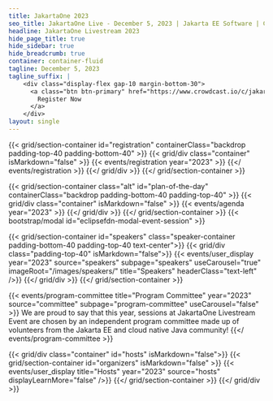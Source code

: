 ```yaml
---
title: JakartaOne 2023
seo_title: JakartaOne Live - December 5, 2023 | Jakarta EE Software | Cloud Native
headline: JakartaOne Livestream 2023
hide_page_title: true
hide_sidebar: true
hide_breadcrumb: true
container: container-fluid
tagline: December 5, 2023
tagline_suffix: |
    <div class="display-flex gap-10 margin-bottom-30">
      <a class="btn btn-primary" href="https://www.crowdcast.io/c/jakartane-05122023">
        Register Now
      </a>
    </div>
layout: single
---
```


<!-- Registration section -->

{{< grid/section-container id="registration" containerClass="backdrop padding-top-40 padding-bottom-40" >}}
    {{< grid/div class="container" isMarkdown="false" >}}
        {{< events/registration year="2023" >}}
        {{</ events/registration >}}
    {{</ grid/div >}}
{{</ grid/section-container >}}

<!-- Agenda section -->
{{< grid/section-container class="alt" id="plan-of-the-day" containerClass="backdrop padding-bottom-40 padding-top-40" >}}
  {{< grid/div class="container" isMarkdown="false" >}}
    {{< events/agenda year="2023" >}}
  {{</ grid/div >}}
{{</ grid/section-container >}}
{{< bootstrap/modal id="eclipsefdn-modal-event-session" >}}

<!-- Speakers section -->
{{< grid/section-container id="speakers" class="speaker-container padding-bottom-40 padding-top-40 text-center">}}
  {{< grid/div class="padding-top-40" isMarkdown="false">}}
    {{< events/user_display year="2023" source="speakers" subpage="speakers" useCarousel="true" imageRoot="/images/speakers/" title="Speakers" headerClass="text-left" />}}
  {{</ grid/div >}}
{{</ grid/section-container >}}

<!-- Committee section -->
{{< events/program-committee title="Program Committee" year="2023" source="committee" subpage="program-committee" useCarousel="false" >}}
We are proud to say that this year, sessions at JakartaOne Livestream Event are chosen by an independent program committee made up of volunteers from the Jakarta EE and cloud native Java community!
{{</ events/program-committee >}}

<!-- Hosts section -->
{{< grid/div class="container" id="hosts" isMarkdown="false">}}
  {{< grid/section-container id="organizers" isMarkdown="false" >}}
    {{< events/user_display title="Hosts" year="2023" source="hosts" displayLearnMore="false" />}}
  {{</ grid/section-container >}}
{{</ grid/div >}}

